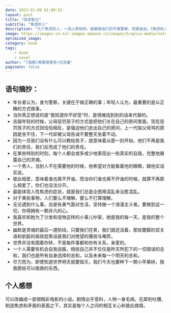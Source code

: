 ```yaml
---
date: 2023-01-09 01:09:52
layout: post
title: "阅读笔记"
subtitle: "焦虑的人"
description: "九个焦虑的人，一场人质劫持，能解救他们的不是警察，而是彼此。《焦虑的人》以巴克曼对社会的敏锐观察和对人性的透彻理解，构建了一个巧妙的故事。爱、理解、宽恕和希望，这些东西即使在非常焦虑的时候，也能拯救我们。"
image: https://images-cn.ssl-images-amazon.cn/images/S/aplus-media/sota/98dd2293-e52d-4058-adfe-4cf08a130a53.__CR0,0,970,600_PT0_SX970_V1___.jpg
optimized_image: 
category: book
tags:
    - book
    - novel
author: "[瑞典]弗雷德里克•巴克曼"
paginate: false
---
```


## 语句摘抄：

- 年长者认为，身为警察，关键在于做正确的事；年轻人认为，最重要的是以正确的方式做事。
- 当你真正想说的是“我知道你不好受”时，是很难找到别的话来代替的。
- 吉姆年轻的时候，父母惩罚孩子的方式是把他们关在自己的房间里面，现在惩罚孩子的方式则恰恰相反，是强迫他们走出自己的房间，上一代挨父母骂的原因是坐不住，下一代却被父母告诫不要整天坐着不动。
- 因为一旦我们没有什么可以教给孩子，就意味着从那一刻开始，他们不再是我们的责任，我们反而成了他们的责任。
- 在某些特别的时刻，每个人都会或多或少地表现出一些真实的自我，完整地展露自己的灵魂。
- 一个男人，当别人不在需要他的时候，他希望对方能看着他的眼睛，跟他实话实说。
- 彼此相爱，意味着谁也离不开谁。而当你们谁也离不开谁的时候，就算不再那么相爱了，你们也没法分开。
- 最能体现人性焦虑的症状，就是我们总是企图用混乱来治愈混乱。
- 对于某些事物，人们要么不理解，要么不打算理解。
- 无论遇到什么事，总是有勇气面对生活，坚持做一个浪漫主义者。要做到这一切，你得拥有一颗非凡的心。
- 我喜欢和她为了沙发和宠物这样的小事儿吵架，她是我的每一天，是我的整个世界。
- 幽默是灵魂的最后一道防线，只要我们在笑，我们就还活着，那些蹩脚的双关语和肮脏的屎尿屁笑话是我们对绝望的蔑视与嘲弄。
- 世界并没有围着你转，不是每件事都和你有关系，亲爱的。
- 一个人需要有机会自我说服，相信自己并不仅仅是昨天所犯下的一切错误的总和，我们也是所有自身选择的总和，以及未来每一个明天的总和。
- 尽力而为，即使知道世界明天就要毁灭，我们今天也要种下一颗小苹果树，挽救那些可以挽救的东西。

## 个人感想

可以改编成一部很精彩电影的小说。剧情出乎意料，人物一身毛病。在犀利吐槽、制造焦虑和矛盾的表面之下，其实是每个人之间的相互关心和彼此救赎。
